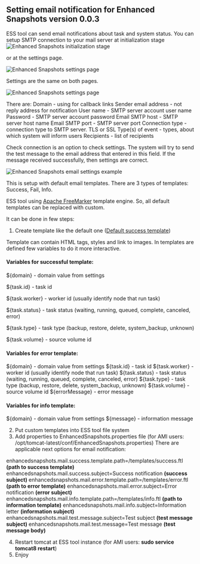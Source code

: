 ## Setting email notification for Enhanced Snapshots version 0.0.3

ESS tool can send email notifications about task and system status. 
You can setup SMTP connection to your mail server at initialization stage 
![Enhanced Snapshots initialization stage](https://cloud.githubusercontent.com/assets/3055547/18709946/524537e0-800b-11e6-8f9b-44bf8147961b.png)

or at the settings page. 

![Enhanced Snapshots settings page](https://cloud.githubusercontent.com/assets/3055547/18710305/2f3736d4-800d-11e6-863c-2a5096f8385b.png)

Settings are the same on both pages.

![Enhanced Snapshots settings page](https://cloud.githubusercontent.com/assets/3055547/18710297/295064f2-800d-11e6-8025-334eff8cbb99.png)

There are:
Domain - using for callback links
Sender email address - not reply address for notification
User name - SMTP server account user name
Password - SMTP server account password
Email SMTP host - SMTP server host name
Email SMTP port - SMTP server port
Connection type - connection type to SMTP server. TLS or SSL
Type(s) of event - types, about which system will inform users 
Recipients - list of recipients

Check connection is an option to check settings. The system will try to send the test message to the email address that entered in this field. 
If the message received successfully, then settings are correct.

![Enhanced Snapshots email settings example](https://cloud.githubusercontent.com/assets/3055547/18710301/2d13d448-800d-11e6-98f3-204f69bcdd4f.png)

This is setup with default email templates. There are 3 types of templates: Success, Fail, Info.

ESS tool using [Apache FreeMarker](http://freemarker.org/) template engine. So, all default templates can be replaced with custom.

It can be done in few steps:

1) Create template like the default one ([Default success template](https://github.com/SungardAS/enhanced-snapshots/blob/develop/resources/WEB-INF/classes/success.ftl))

Template can contain HTML tags, styles and link to images.
In templates are defined few variables to do it more interactive.

#### Variables for successful template:

${domain} - domain value from settings

${task.id} - task id

${task.worker} - worker id (usually identify node that run task)

${task.status} - task status (waiting, running, queued, complete, canceled, error)

${task.type} - task type (backup, restore, delete, system_backup, unknown)

${task.volume} - source volume id

#### Variables for error template:

${domain} - domain value from settings
${task.id} - task id
${task.worker} - worker id (usually identify node that run task)
${task.status} - task status (waiting, running, queued, complete, canceled, error)
${task.type} - task type (backup, restore, delete, system_backup, unknown)
${task.volume} - source volume id
${errorMessage} - error message

#### Variables for info template:

${domain} - domain value from settings
${message} - information message

2) Put custom templates into ESS tool file system
3) Add properties to EnhancedSnapshots.properties file (for AMI users: /opt/tomcat-latest/conf/EnhancedSnapshots.properties)
There are applicable next options for email notification:

enhancedsnapshots.mail.success.template.path=/templates/success.ftl      **(path to success template)**
enhancedsnapshots.mail.success.subject=Success notification              **(success subject)**
enhancedsnapshots.mail.error.template.path=/templates/error.ftl          **(path to error template)**
enhancedsnapshots.mail.error.subject=Error notification                  **(error subject)**
enhancedsnapshots.mail.info.template.path=/templates/info.ftl            **(path to information template)**
enhancedsnapshots.mail.info.subject=Information letter                   **(information subject)**
enhancedsnapshots.mail.test.message.subject=Test subject                 **(test message subject)**
enhancedsnapshots.mail.test.message=Test message                         **(test message body)**

4) Restart tomcat at ESS tool instance (for AMI users: **sudo service tomcat8 restart**)
5) Enjoy